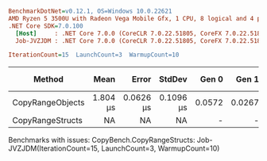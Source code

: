 ``` ini

BenchmarkDotNet=v0.12.1, OS=Windows 10.0.22621
AMD Ryzen 5 3500U with Radeon Vega Mobile Gfx, 1 CPU, 8 logical and 4 physical cores
.NET Core SDK=7.0.100
  [Host]     : .NET Core 7.0.0 (CoreCLR 7.0.22.51805, CoreFX 7.0.22.51805), X64 RyuJIT
  Job-JVZJDM : .NET Core 7.0.0 (CoreCLR 7.0.22.51805, CoreFX 7.0.22.51805), X64 RyuJIT

IterationCount=15  LaunchCount=3  WarmupCount=10  

```
|           Method |     Mean |     Error |    StdDev |  Gen 0 |  Gen 1 | Gen 2 | Allocated |
|----------------- |---------:|----------:|----------:|-------:|-------:|------:|----------:|
| CopyRangeObjects | 1.804 μs | 0.0626 μs | 0.1096 μs | 0.0572 | 0.0267 |     - |     368 B |
| CopyRangeStructs |       NA |        NA |        NA |      - |      - |     - |         - |

Benchmarks with issues:
  CopyBench.CopyRangeStructs: Job-JVZJDM(IterationCount=15, LaunchCount=3, WarmupCount=10)
